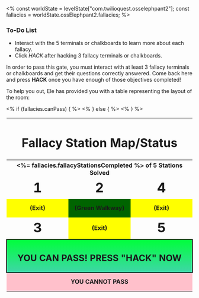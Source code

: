 <%
const worldState = levelState["com.twilioquest.osselephpant2"];
const fallacies = worldState.ossElephpant2.fallacies;
%>

<div class="aside">
<h3>To-Do List</h3>
<ul>
  <li>Interact with the 5 terminals or chalkboards to learn more about each fallacy.</li>
  <li>Click <em>HACK</em> after hacking 3 fallacy terminals or chalkboards.</li>
</ul>
</div>

In order to pass this gate, you must interact with at least 3 fallacy terminals or chalkboards
and get their questions correctly answered. Come back here and press __HACK__ once you
have enough of those objectives completed!

To help you out, Ele has provided you with a table representing the layout of the room:

<style>
.puzzle-grid {

}

.puzzle-grid td {
  width: 33%;
  height:50px;
  text-align:center;
  font-weight:bold;
}
</style>

<table class="puzzle-grid" style="border:none">
<tr><td colspan="3"><h1>Fallacy Station Map/Status</h1></td></tr>
<tr><th colspan="3" style="text-align: center"><%= fallacies.fallacyStationsCompleted %> of 5 Stations Solved</th></tr>
<tr>
  <td style="font-size: 36px; background-color:<%= fallacies.fallacyStation1 ? 'lime' : 'red' %>">1</td>
  <td style="font-size: 36px; background-color:<%= fallacies.fallacyStation2 ? 'lime' : 'red' %>">2</td>
  <td style="font-size: 36px; background-color:<%= fallacies.fallacyStation4 ? 'lime' : 'red' %>">4</td>
</tr>
<tr>
  <td style="background-color:yellow">(Exit)</td>
  <td style="background-color:darkgreen">(Green Walkway)</td>
  <td style="background-color:yellow">(Exit)</td>
</tr>
<tr>
  <td style="font-size: 36px; background-color:<%= fallacies.fallacyStation3 ? 'lime' : 'red' %>">3</td>
  <td style="background-color:yellow">(Exit)</td>
  <td style="font-size: 36px; background-color:<%= fallacies.fallacyStation5 ? 'lime' : 'red' %>">5</td>
</tr>
<% if (fallacies.canPass) { %>
<tr><td colspan="3" style="background-image: linear-gradient(0deg, rgba(62,214,167,1) 0%, rgba(0,255,59,1) 100%); border: 2px solid black"><h2>YOU CAN PASS! PRESS "HACK" NOW</h2></td></tr>
<% } else { %>
<tr><td colspan="3" style="background-color: pink">YOU CANNOT PASS</td></tr> 
<% } %>
</table>